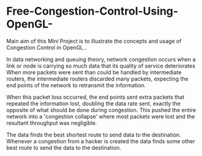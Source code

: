 # Free-Congestion-Control-Using-OpenGL-
Main aim of this Mini Project is to illustrate the concepts and usage of Congestion Control in OpenGL..

In data networking and queuing theory, network congestion occurs when a link or node is carrying so much data that its quality of service deteriorates When more packets were sent than could be handled by intermediate routers, the intermediate routers discarded many packets, expecting the end points of the network to retransmit the information.

When this packet loss occurred, the end points sent extra packets that repeated the information lost, doubling the data rate sent, exactly the opposite of what should be done during congestion. This pushed the entire network into a 'congestion collapse' where most packets were lost and the resultant throughput was negligible.

The data finds the best shortest route to send data to the destination. Whenever a congestion from a hacker is created the data finds some other best route to send the data to the destination.
